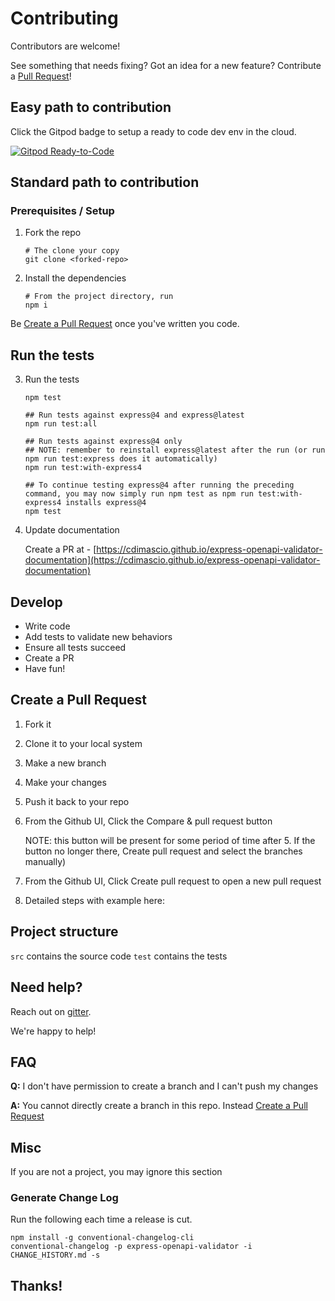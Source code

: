 # Contributing

Contributors are welcome!

See something that needs fixing? Got an idea for a new feature? Contribute a [Pull Request](#Create-a-Pull-Request)!

## Easy path to contribution
Click the Gitpod badge to setup a ready to code dev env in the cloud.

[![Gitpod Ready-to-Code](https://img.shields.io/badge/Gitpod-Ready--to--Code-blue?logo=gitpod)](https://gitpod.io/#https://github.com/cdimascio/express-openapi-validator)

## Standard path to contribution

### Prerequisites / Setup

1. Fork the repo

   ```shell
   # The clone your copy
   git clone <forked-repo>
   ```

2. Install the dependencies

   ```shell
   # From the project directory, run
   npm i
   ```
   
Be [Create a Pull Request](#create-a-pull-request) once you've written you code.

## Run the tests

3. Run the tests

   ```shell
   npm test

   ## Run tests against express@4 and express@latest
   npm run test:all

   ## Run tests against express@4 only
   ## NOTE: remember to reinstall express@latest after the run (or run npm run test:express does it automatically)
   npm run test:with-express4
   
   ## To continue testing express@4 after running the preceding command, you may now simply run npm test as npm run test:with-express4 installs express@4 
   npm test
   ```

4. Update documentation

   Create a PR at - [https://cdimascio.github.io/express-openapi-validator-documentation](https://cdimascio.github.io/express-openapi-validator-documentation)

## Develop

- Write code
- Add tests to validate new behaviors
- Ensure all tests succeed
- Create a PR
- Have fun!

## Create a Pull Request

1. Fork it
2. Clone it to your local system
3. Make a new branch
4. Make your changes
5. Push it back to your repo
6. From the Github UI, Click the Compare & pull request button 

   NOTE: this button will be present for some period of time after 5. If the button no longer there, Create pull request and select the branches manually)
6. From the Github UI, Click Create pull request to open a new pull request
7. Detailed steps with example here:

## Project structure

`src` contains the source code
`test` contains the tests

## Need help?

Reach out on [gitter](https://gitter.im/cdimascio-oss/community).

We're happy to help!

## FAQ
**Q:** I don't have permission to create a branch and I can't push my changes

**A:** You cannot directly create a branch in this repo. Instead [Create a Pull Request](#create-a-pull-request)


## Misc 
If you are not a project, you may ignore this section

### Generate Change Log

Run the following each time a release is cut.

```shell
npm install -g conventional-changelog-cli
conventional-changelog -p express-openapi-validator -i CHANGE_HISTORY.md -s
```

## Thanks!

